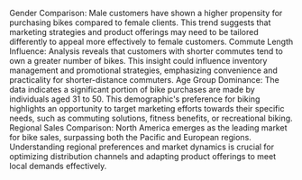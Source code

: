  Gender Comparison: Male customers have shown a higher propensity for purchasing bikes compared to female clients. This trend suggests that marketing strategies and product offerings may need to be tailored differently to appeal more effectively to female customers.
Commute Length Influence: Analysis reveals that customers with shorter commutes tend to own a greater number of bikes. This insight could influence inventory management and promotional strategies, emphasizing convenience and practicality for shorter-distance commuters.
Age Group Dominance: The data indicates a significant portion of bike purchases are made by individuals aged 31 to 50. This demographic's preference for biking highlights an opportunity to target marketing efforts towards their specific needs, such as commuting solutions, fitness benefits, or recreational biking.
Regional Sales Comparison: North America emerges as the leading market for bike sales, surpassing both the Pacific and European regions. Understanding regional preferences and market dynamics is crucial for optimizing distribution channels and adapting product offerings to meet local demands effectively.
